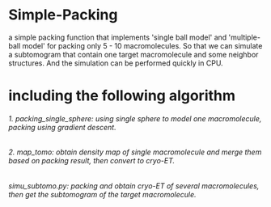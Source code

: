 # Simple-Packing
a simple packing function that implements 'single ball model' and 'multiple-ball model' for packing only 5 - 10 macromolecules. So that we can simulate a subtomogram that contain one target macromolecule and some neighbor structures. And the simulation can be performed quickly in CPU.


# including the following algorithm
###### 1. packing_single_sphere: using single sphere to model one macromolecule, packing using gradient descent.

###### 2. map_tomo: obtain density map of single macromolecule and merge them based on packing result, then convert to cryo-ET.

###### simu_subtomo.py: packing and obtain cryo-ET of several macromolecules, then get the subtomogram of the target macromolecule.

